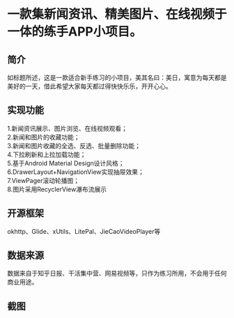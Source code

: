 # 一款集新闻资讯、精美图片、在线视频于一体的练手APP小项目。 
## 简介
如标题所述，这是一款适合新手练习的小项目，美其名曰：美日，寓意为每天都是美好的一天，借此希望大家每天都过得快快乐乐，开开心心。
## 实现功能
1.新闻资讯展示、图片浏览、在线视频观看；</br>
2.新闻和图片的收藏功能；</br>
3.新闻和图片收藏的全选、反选、批量删除功能；</br>
4.下拉刷新和上拉加载功能；</br>
5.基于Android Material Design设计风格；</br>
6.DrawerLayout+NavigationView实现抽屉效果；</br>
7.ViewPager滚动轮播图；</br>
8.图片采用RecyclerView瀑布流展示
## 开源框架
okhttp、Glide、xUtils、LitePal、JieCaoVideoPlayer等
## 数据来源
数据来自于知乎日报、干活集中营、网易视频等，只作为练习所用，不会用于任何商业用途。
## 截图
